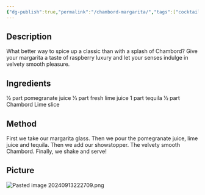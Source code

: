 ```yaml
---
{"dg-publish":true,"permalink":"/chambord-margarita/","tags":["cocktail"]}
---
```


## Description

What better way to spice up a classic than with a splash of Chambord? Give your margarita a taste of raspberry luxury and let your senses indulge in velvety smooth pleasure.

## Ingredients

1⁄2 part pomegranate juice
1⁄3 part fresh lime juice
1 part tequila
1⁄2 part Chambord
Lime slice
## Method

First we take our margarita glass.
Then we pour the pomegranate juice, lime juice and tequila.
Then we add our showstopper. The velvety smooth Chambord.
Finally, we shake and serve!
## Picture

![Pasted image 20240913222709.png](/img/user/z_attachments/Pasted%20image%2020240913222709.png)